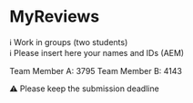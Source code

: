 # MyReviews

ℹ Work in groups (two students)  
ℹ Please insert here your names and IDs (AEM)  

Team Member A: <name> <surname> <AEM> 3795
Team Member B: <name> <surname> <AEM> 4143

⚠ Please keep the submission deadline
